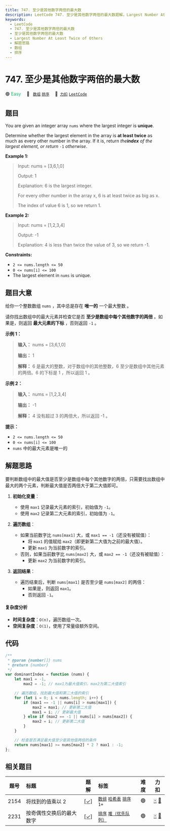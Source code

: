 ```yaml
---
title: 747. 至少是其他数字两倍的最大数
description: LeetCode 747. 至少是其他数字两倍的最大数题解，Largest Number At Least Twice of Others，包含解题思路、复杂度分析以及完整的 JavaScript 代码实现。
keywords:
  - LeetCode
  - 747. 至少是其他数字两倍的最大数
  - 至少是其他数字两倍的最大数
  - Largest Number At Least Twice of Others
  - 解题思路
  - 数组
  - 排序
---
```


# 747. 至少是其他数字两倍的最大数

🟢 <font color=#15bd66>Easy</font>&emsp; 🔖&ensp; [`数组`](/tag/array.md) [`排序`](/tag/sorting.md)&emsp; 🔗&ensp;[`力扣`](https://leetcode.cn/problems/largest-number-at-least-twice-of-others) [`LeetCode`](https://leetcode.com/problems/largest-number-at-least-twice-of-others)

## 题目

You are given an integer array `nums` where the largest integer is **unique**.

Determine whether the largest element in the array is **at least twice** as
much as every other number in the array. If it is, return _the**index** of the
largest element, or return_ `-1` _otherwise_.

**Example 1:**

> Input: nums = [3,6,1,0]
>
> Output: 1
>
> Explanation: 6 is the largest integer.
>
> For every other number in the array x, 6 is at least twice as big as x.
>
> The index of value 6 is 1, so we return 1.

**Example 2:**

> Input: nums = [1,2,3,4]
>
> Output: -1
>
> Explanation: 4 is less than twice the value of 3, so we return -1.

**Constraints:**

- `2 <= nums.length <= 50`
- `0 <= nums[i] <= 100`
- The largest element in `nums` is unique.

## 题目大意

给你一个整数数组 `nums` ，其中总是存在 **唯一的** 一个最大整数 。

请你找出数组中的最大元素并检查它是否 **至少是数组中每个其他数字的两倍** 。如果是，则返回 **最大元素的下标** ，否则返回 `-1` 。

**示例 1：**

> **输入：** nums = [3,6,1,0]
>
> **输出：** 1
>
> **解释：** 6 是最大的整数，对于数组中的其他整数，6 至少是数组中其他元素的两倍。6 的下标是 1 ，所以返回 1 。

**示例 2：**

> **输入：** nums = [1,2,3,4]
>
> **输出：** -1
>
> **解释：** 4 没有超过 3 的两倍大，所以返回 -1 。

**提示：**

- `2 <= nums.length <= 50`
- `0 <= nums[i] <= 100`
- `nums` 中的最大元素是唯一的

## 解题思路

要判断数组中的最大值是否至少是数组中每个其他数字的两倍，只需要找出数组中最大的两个元素，判断最大值是否两倍大于第二大值即可。

1. **初始化变量**：

   - 使用 `max1` 记录最大元素的索引，初始值为 `-1`。
   - 使用 `max2` 记录第二大元素的索引，初始值为 `-1`。

2. **遍历数组**：

   - 如果当前数字比 `nums[max1]` 大，或 `max1 == -1`（还没有被赋值）：
     - 将 `max1` 的值赋给 `max2`（即更新第二大值为之前的最大值）。
     - 更新 `max1` 为当前数字的索引。
   - 否则，如果当前数字比 `nums[max2]` 大，或 `max2 == -1`（还没有被赋值）：
     - 更新 `max2` 为当前数字的索引。

3. **返回结果**：
   - 遍历结束后，判断 `nums[max1]` 是否至少是 `nums[max2]` 的两倍：
     - 如果是，则返回 `max1`。
     - 否则返回 `-1`。

#### 复杂度分析

- **时间复杂度**：`O(n)`，遍历数组一次。
- **空间复杂度**：`O(1)`，使用了常量级额外空间。

## 代码

```javascript
/**
 * @param {number[]} nums
 * @return {number}
 */
var dominantIndex = function (nums) {
	let max1 = -1,
		max2 = -1; // max1为最大值索引，max2为第二大值索引

	// 遍历数组，找到最大值和第二大值的索引
	for (let i = 0; i < nums.length; i++) {
		if (max1 == -1 || nums[i] > nums[max1]) {
			max2 = max1; // 更新第二大值
			max1 = i; // 更新最大值
		} else if (max2 == -1 || nums[i] > nums[max2]) {
			max2 = i; // 更新第二大值
		}
	}

	// 检查是否满足最大值至少是其他值两倍的条件
	return nums[max1] >= nums[max2] * 2 ? max1 : -1;
};
```

## 相关题目

<!-- prettier-ignore -->
| 题号 | 标题 | 题解 | 标签 | 难度 | 力扣 |
| :------: | :------ | :------: | :------ | :------: | :------: |
| 2154 | 将找到的值乘以 2 | [[✓]](/problem/2154.md) |  [`数组`](/tag/array.md) [`哈希表`](/tag/hash-table.md) [`排序`](/tag/sorting.md) `1+` | 🟢 | [🀄️](https://leetcode.cn/problems/keep-multiplying-found-values-by-two) [🔗](https://leetcode.com/problems/keep-multiplying-found-values-by-two) |
| 2231 | 按奇偶性交换后的最大数字 | [[✓]](/problem/2231.md) |  [`排序`](/tag/sorting.md) [`堆（优先队列）`](/tag/heap-priority-queue.md) | 🟢 | [🀄️](https://leetcode.cn/problems/largest-number-after-digit-swaps-by-parity) [🔗](https://leetcode.com/problems/largest-number-after-digit-swaps-by-parity) |